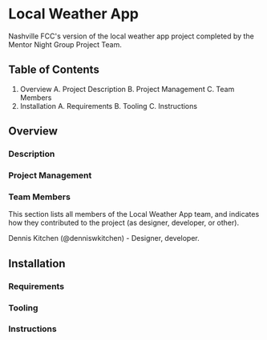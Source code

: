 # Local Weather App

Nashville FCC's version of the local weather app project completed by the Mentor Night Group Project Team.

## Table of Contents

1. Overview
   A. Project Description
   B. Project Management
   C. Team Members
1. Installation
   A. Requirements
   B. Tooling
   C. Instructions

## Overview
### Description
### Project Management
### Team Members

This section lists all members of the Local Weather App team, and indicates how they contributed to the project (as designer, developer, or other).

Dennis Kitchen (@denniswkitchen) - Designer, developer.

## Installation
### Requirements
### Tooling
### Instructions



